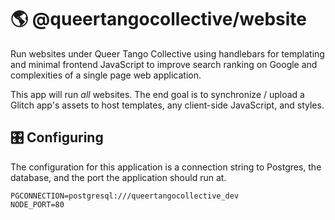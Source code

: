 # 🌎 @queertangocollective/website

Run websites under Queer Tango Collective using handlebars for templating and minimal frontend JavaScript to improve search ranking on Google and complexities of a single page web application.

This app will run _all_ websites. The end goal is to synchronize / upload a Glitch app's assets to host templates, any client-side JavaScript, and styles.

## 🎛 Configuring

The configuration for this application is a connection string to Postgres, the database, and the port the application should run at.

```
PGCONNECTION=postgresql:///queertangocollective_dev
NODE_PORT=80
```